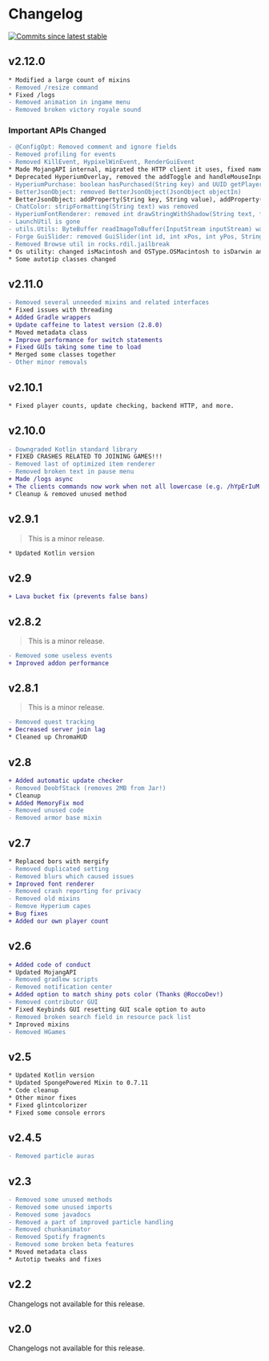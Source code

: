 # Changelog

[![Commits since latest stable](https://img.shields.io/github/commits-since/hyperiumjailbreak/client/latest.svg?color=blueviolet)](https://github.com/hyperiumjailbreak/client/commits/master)

## v2.12.0

```diff
* Modified a large count of mixins
- Removed /resize command
* Fixed /logs
- Removed animation in ingame menu
- Removed broken victory royale sound
```

### Important APIs Changed

```diff
- @ConfigOpt: Removed comment and ignore fields
- Removed profiling for events
- Removed KillEvent, HypixelWinEvent, RenderGuiEvent
* Made MojangAPI internal, migrated the HTTP client it uses, fixed name histories
* Deprecated HyperiumOverlay, removed the addToggle and handleMouseInput voids
- HyperiumPurchase: boolean hasPurchased(String key) and UUID getPlayerUUID() were removed
- BetterJsonObject: removed BetterJsonObject(JsonObject objectIn)
* BetterJsonObject: addProperty(String key, String value), addProperty(String key, Number value), addProperty(String key, Boolean value) are now voids
- ChatColor: stripFormatting(String text) was removed
- HyperiumFontRenderer: removed int drawStringWithShadow(String text, float x, float y, int color)
- LaunchUtil is gone
- utils.Utils: ByteBuffer readImageToBuffer(InputStream inputStream) was removed
- Forge GuiSlider: removed GuiSlider(int id, int xPos, int yPos, String displayStr, double minVal, double maxVal, double currentVal, ISlider par)
- Removed Browse util in rocks.rdil.jailbreak
* Os utility: changed isMacintosh and OSType.OSMacintosh to isDarwin and OSType.OSDarwin
* Some autotip classes changed
```

## v2.11.0

```diff
- Removed several unneeded mixins and related interfaces
* Fixed issues with threading
+ Added Gradle wrappers
+ Update caffeine to latest version (2.8.0)
* Moved metadata class
+ Improve performance for switch statements
+ Fixed GUIs taking some time to load
* Merged some classes together
- Other minor removals
```

## v2.10.1

```diff
* Fixed player counts, update checking, backend HTTP, and more.
```

## v2.10.0

```diff
- Downgraded Kotlin standard library
* FIXED CRASHES RELATED TO JOINING GAMES!!!
- Removed last of optimized item renderer
- Removed broken text in pause menu
+ Made /logs async
+ The clients commands now work when not all lowercase (e.g. /hYpErIuM or /HYPERIUM work)
* Cleanup & removed unused method
```

## v2.9.1

> This is a minor release.

```diff
* Updated Kotlin version
```

## v2.9

```diff
+ Lava bucket fix (prevents false bans)
```

## v2.8.2

> This is a minor release.

```diff
- Removed some useless events
+ Improved addon performance
```

## v2.8.1

> This is a minor release.

```diff
- Removed quest tracking
+ Decreased server join lag
* Cleaned up ChromaHUD
```

## v2.8

```diff
+ Added automatic update checker
- Removed DeobfStack (removes 2MB from Jar!)
* Cleanup
+ Added MemoryFix mod
- Removed unused code
- Removed armor base mixin
```

## v2.7

```diff
* Replaced bors with mergify
- Removed duplicated setting
- Removed blurs which caused issues
+ Improved font renderer
- Removed crash reporting for privacy
- Removed old mixins
- Remove Hyperium capes
+ Bug fixes
+ Added our own player count
```

## v2.6

```diff
+ Added code of conduct
* Updated MojangAPI
- Removed gradlew scripts
- Removed notification center
+ Added option to match shiny pots color (Thanks @RoccoDev!)
- Removed contributor GUI
* Fixed Keybinds GUI resetting GUI scale option to auto
- Removed broken search field in resource pack list
* Improved mixins
- Removed HGames
```

## v2.5

```diff
* Updated Kotlin version
* Updated SpongePowered Mixin to 0.7.11
* Code cleanup
* Other minor fixes
* Fixed glintcolorizer
* Fixed some console errors
```

## v2.4.5

```diff
- Removed particle auras
```

## v2.3

```diff
- Removed some unused methods
- Removed some unused imports
- Removed some javadocs
- Removed a part of improved particle handling
- Removed chunkanimator
- Removed Spotify fragments
- Removed some broken beta features
* Moved metadata class
* Autotip tweaks and fixes
```

## v2.2

Changelogs not available for this release.

## v2.0

Changelogs not available for this release.
